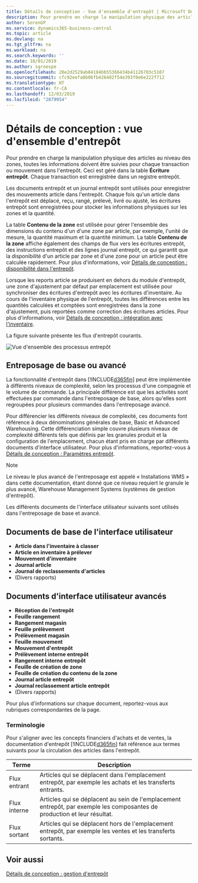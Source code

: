```yaml
---
title: Détails de conception - Vue d'ensemble d'entrepôt | Microsoft Docs
description: Pour prendre en charge la manipulation physique des articles au niveau des zones, toutes les informations doivent être suivies pour chaque transaction ou mouvement dans l'entrepôt. Ceci est géré dans la table **Écriture entrepôt**. Chaque transaction est enregistrée dans un registre entrepôt.
author: SorenGP
ms.service: dynamics365-business-central
ms.topic: article
ms.devlang: na
ms.tgt_pltfrm: na
ms.workload: na
ms.search.keywords: ''
ms.date: 10/01/2019
ms.author: sgroespe
ms.openlocfilehash: 20e2d2529ab84184bb55366434b41126703c5107
ms.sourcegitcommit: cfc92eefa8b06fb426482f54e393f0e6e222f712
ms.translationtype: HT
ms.contentlocale: fr-CA
ms.lasthandoff: 12/03/2019
ms.locfileid: "2879954"
---
```

# <a name="design-details-warehouse-overview"></a>Détails de conception : vue d'ensemble d'entrepôt
Pour prendre en charge la manipulation physique des articles au niveau des zones, toutes les informations doivent être suivies pour chaque transaction ou mouvement dans l'entrepôt. Ceci est géré dans la table **Écriture entrepôt**. Chaque transaction est enregistrée dans un registre entrepôt.  

Les documents entrepôt et un journal entrepôt sont utilisés pour enregistrer des mouvements article dans l'entrepôt. Chaque fois qu'un article dans l'entrepôt est déplacé, reçu, rangé, prélevé, livré ou ajusté, les écritures entrepôt sont enregistrées pour stocker les informations physiques sur les zones et la quantité.

La table **Contenu de la zone** est utilisée pour gérer l'ensemble des dimensions du contenu d'un d'une zone par article, par exemple, l'unité de mesure, la quantité maximum et la quantité minimum. La table **Contenu de la zone** affiche également des champs de flux vers les écritures entrepôt, des instructions entrepôt et des lignes journal entrepôt, ce qui garantit que la disponibilité d'un article par zone et d'une zone pour un article peut être calculée rapidement. Pour plus d'informations, voir [Détails de conception : disponibilité dans l'entrepôt](design-details-availability-in-the-warehouse.md).  

Lorsque les reports article se produisent en dehors du module d'entrepôt, une zone d'ajustement par défaut par emplacement est utilisée pour synchroniser des écritures d'entrepôt avec les écritures d'inventaire. Au cours de l'inventaire physique de l'entrepôt, toutes les différences entre les quantités calculées et comptées sont enregistrées dans la zone d'ajustement, puis reportées comme correction des écritures articles. Pour plus d'informations, voir [Détails de conception : intégration avec l'inventaire](design-details-integration-with-inventory.md).  

La figure suivante présente les flux d'entrepôt courants.  

![Vue d'ensemble des processus entrepôt](media/design_details_warehouse_management_overview.png "Vue d'ensemble des processus entrepôt")  

## <a name="basic-or-advanced-warehousing"></a>Entreposage de base ou avancé  
La fonctionnalité d'entrepôt dans [!INCLUDE[d365fin](includes/d365fin_md.md)] peut être implémentée à différents niveaux de complexité, selon les processus d'une compagnie et le volume de commande. La principale différence est que les activités sont effectuées par commande dans l'entreposage de base, alors qu'elles sont regroupées pour plusieurs commandes dans l'entreposage avancé.  

 Pour différencier les différents niveaux de complexité, ces documents font référence à deux dénominations générales de base, Basic et Advanced Warehousing. Cette différenciation simple couvre plusieurs niveaux de complexité différents tels que définis par les granules produit et la configuration de l'emplacement, chacun étant pris en charge par différents documents d'interface utilisateur. Pour plus d'informations, reportez\-vous à [Détails de conception : Paramètres entrepôt](design-details-warehouse-setup.md).  

> [!NOTE]  
>  Le niveau le plus avancé de l'entreposage est appelé « Installations WMS » dans cette documentation, étant donné que ce niveau requiert le granule le plus avancé, Warehouse Management Systems (systèmes de gestion d'entrepôt).  

 Les différents documents de l'interface utilisateur suivants sont utilisés dans l'entreposage de base et avancé.  

## <a name="basic-ui-documents"></a>Documents de base de l'interface utilisateur  

-   **Article dans l'inventaire à classer**  
-   **Article en inventaire à prélever**  
-   **Mouvement d'inventaire**  
-   **Journal article**  
-   **Journal de reclassements d'articles**  
-   (Divers rapports)  

## <a name="advanced-ui-documents"></a>Documents d'interface utilisateur avancés  

-   **Réception de l'entrepôt**  
-   **Feuille rangement**  
-   **Rangement magasin**  
-   **Feuille prélèvement**  
-   **Prélèvement magasin**  
-   **Feuille mouvement**  
-   **Mouvement d'entrepôt**  
-   **Prélèvement interne entrepôt**  
-   **Rangement interne entrepôt**  
-   **Feuille de création de zone**  
-   **Feuille de création du contenu de la zone**  
-   **Journal article entrepôt**  
-   **Journal reclassement article entrepôt**  
-   (Divers rapports)  

Pour plus d'informations sur chaque document, reportez-vous aux rubriques correspondantes de la page.  

### <a name="terminology"></a>Terminologie  
Pour s'aligner avec les concepts financiers d'achats et de ventes, la documentation d'entrepôt [!INCLUDE[d365fin](includes/d365fin_md.md)] fait référence aux termes suivants pour la circulation des articles dans l'entrepôt.  

|Terme|Description|  
|----------|---------------------------------------|  
|Flux entrant|Articles qui se déplacent dans l'emplacement entrepôt, par exemple les achats et les transferts entrants.|  
|Flux interne|Articles qui se déplacent au sein de l'emplacement entrepôt, par exemple les composantes de production et leur résultat.|  
|Flux sortant|Articles qui se déplacent hors de l'emplacement entrepôt, par exemple les ventes et les transferts sortants.|  

## <a name="see-also"></a>Voir aussi  
 [Détails de conception : gestion d'entrepôt](design-details-warehouse-management.md)
